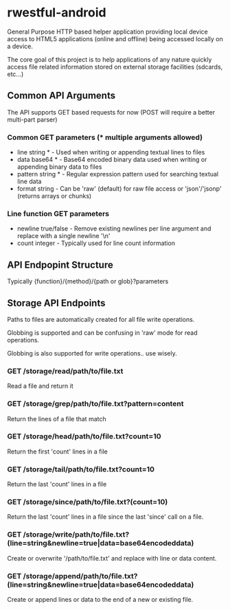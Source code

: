 # rwestful-android

General Purpose HTTP based helper application providing local device access to HTML5 applications (online and offline) being accessed locally on a device.

The core goal of this project is to help applications of any nature quickly access file related information stored on external storage facilities (sdcards, etc...)

## Common API Arguments

The API supports GET based requests for now (POST will require a better multi-part parser)

### Common GET parameters (* multiple arguments allowed)

  - line string * - Used when writing or appending textual lines to files
  - data base64 * - Base64 encoded binary data used when writing or appending binary data to files
  - pattern string * - Regular expression pattern used for searching textual line data
  - format string - Can be 'raw' (default) for raw file access or 'json'/'jsonp' (returns arrays or chunks)
  
### Line function GET parameters

  - newline true/false - Remove existing newlines per line argument and replace with a single newline '\n'
  - count integer - Typically used for line count information

## API Endpopint Structure

Typically {function}/{method}/{path or glob}?parameters

## Storage API Endpoints

Paths to files are automatically created for all file write operations.

Globbing is supported and can be confusing in 'raw' mode for read operations.

Globbing is also supported for write operations.. use wisely.

### GET /storage/read/path/to/file.txt

Read a file and return it

### GET /storage/grep/path/to/file.txt?pattern=content

Return the lines of a file that match

### GET /storage/head/path/to/file.txt?count=10

Return the first 'count' lines in a file

### GET /storage/tail/path/to/file.txt?count=10

Return the last 'count' lines in a file

### GET /storage/since/path/to/file.txt?(count=10)

Return the last 'count' lines in a file since the last 'since' call on a file.

### GET /storage/write/path/to/file.txt?(line=string&newline=true|data=base64encodeddata)

Create or overwrite '/path/to/file.txt' and replace with line or data content.

### GET /storage/append/path/to/file.txt?(line=string&newline=true|data=base64encodeddata)

Create or append lines or data to the end of a new or existing file.
